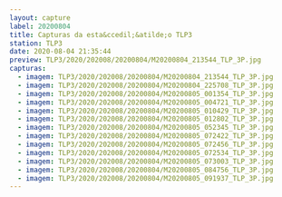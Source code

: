 ```yaml
---
layout: capture
label: 20200804
title: Capturas da esta&ccedil;&atilde;o TLP3
station: TLP3
date: 2020-08-04 21:35:44
preview: TLP3/2020/202008/20200804/M20200804_213544_TLP_3P.jpg
capturas:
  - imagem: TLP3/2020/202008/20200804/M20200804_213544_TLP_3P.jpg
  - imagem: TLP3/2020/202008/20200804/M20200804_225708_TLP_3P.jpg
  - imagem: TLP3/2020/202008/20200804/M20200805_001354_TLP_3P.jpg
  - imagem: TLP3/2020/202008/20200804/M20200805_004721_TLP_3P.jpg
  - imagem: TLP3/2020/202008/20200804/M20200805_010429_TLP_3P.jpg
  - imagem: TLP3/2020/202008/20200804/M20200805_012802_TLP_3P.jpg
  - imagem: TLP3/2020/202008/20200804/M20200805_052345_TLP_3P.jpg
  - imagem: TLP3/2020/202008/20200804/M20200805_072422_TLP_3P.jpg
  - imagem: TLP3/2020/202008/20200804/M20200805_072456_TLP_3P.jpg
  - imagem: TLP3/2020/202008/20200804/M20200805_072534_TLP_3P.jpg
  - imagem: TLP3/2020/202008/20200804/M20200805_073003_TLP_3P.jpg
  - imagem: TLP3/2020/202008/20200804/M20200805_084756_TLP_3P.jpg
  - imagem: TLP3/2020/202008/20200804/M20200805_091937_TLP_3P.jpg
---
```

